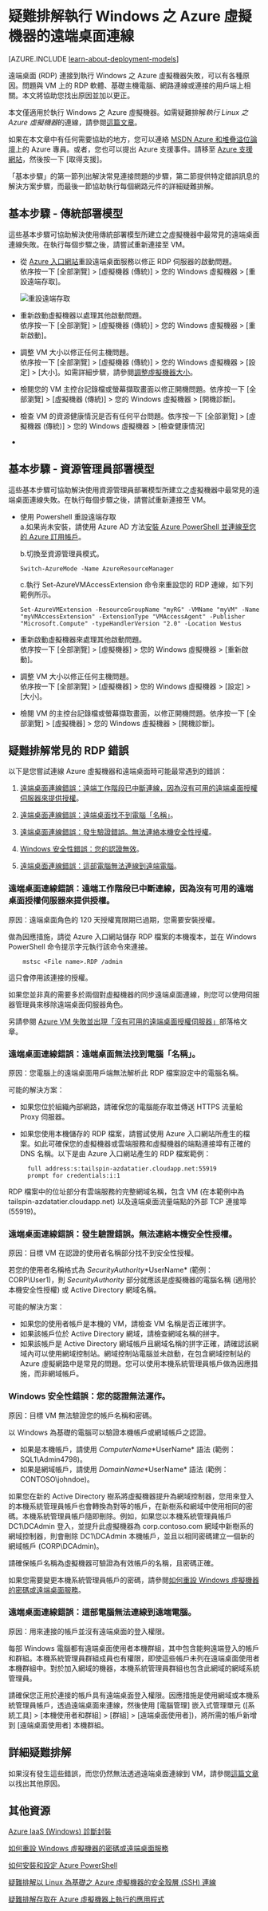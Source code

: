 <properties
	pageTitle="在 Windows VM 上疑難排解遠端桌面連線 | Microsoft Azure"
	description="尋找和解決使用 RDP 連接至 Windows VM 的常見問題。取得快速因應步驟、錯誤訊息的特定說明和詳細的網路疑難排解。"
	services="virtual-machines"
	documentationCenter=""
	authors="dsk-2015"
	manager="timlt"
	editor=""
	tags="top-support-issue,azure-service-management,azure-resource-manager"/>

<tags
	ms.service="virtual-machines"
	ms.workload="infrastructure-services"
	ms.tgt_pltfrm="vm-windows"
	ms.devlang="na"
	ms.topic="article"
	ms.date="10/27/2015"
	ms.author="dkshir"/>

# 疑難排解執行 Windows 之 Azure 虛擬機器的遠端桌面連線

[AZURE.INCLUDE [learn-about-deployment-models](../../includes/learn-about-deployment-models-both-include.md)]


遠端桌面 (RDP) 連接到執行 Windows 之 Azure 虛擬機器失敗，可以有各種原因。問題與 VM 上的 RDP 軟體、基礎主機電腦、網路連線或連接的用戶端上相關。本文將協助您找出原因並加以更正。

本文僅適用於執行 Windows 之 Azure 虛擬機器。如需疑難排解*執行 Linux 之 Azure 虛擬機器*的連線，請參閱[這篇文章](virtual-machines-troubleshoot-ssh-connections.md)。

如果在本文章中有任何需要協助的地方，您可以連絡 [MSDN Azure 和堆疊溢位論壇](http://azure.microsoft.com/support/forums/)上的 Azure 專員。或者，您也可以提出 Azure 支援事件。請移至 [Azure 支援網站](http://azure.microsoft.com/support/options/)，然後按一下 [取得支援]。

「基本步驟」的第一節列出解決常見連接問題的步驟，第二節提供特定錯誤訊息的解決方案步驟，而最後一節協助執行每個網路元件的詳細疑難排解。

## 基本步驟 - 傳統部署模型

這些基本步驟可協助解決使用傳統部署模型所建立之虛擬機器中最常見的遠端桌面連線失敗。在執行每個步驟之後，請嘗試重新連接至 VM。

- 從 [Azure 入口網站](https://portal.azure.com)重設遠端桌面服務以修正 RDP 伺服器的啟動問題。<br> 依序按一下 [全部瀏覽] > [虛擬機器 (傳統)] > 您的 Windows 虛擬機器 > [重設遠端存取]。

    ![重設遠端存取](./media/virtual-machines-troubleshoot-remote-desktop-connections/Portal-RDP-Reset-Windows.png)

- 重新啟動虛擬機器以處理其他啟動問題。<br> 依序按一下 [全部瀏覽] > [虛擬機器 (傳統)] > 您的 Windows 虛擬機器 > [重新啟動]。

- 調整 VM 大小以修正任何主機問題。<br> 依序按一下 [全部瀏覽] > [虛擬機器 (傳統)] > 您的 Windows 虛擬機器 > [設定] > [大小]。如需詳細步驟，請參閱[調整虛擬機器大小](https://msdn.microsoft.com/library/dn168976.aspx)。

- 檢閱您的 VM 主控台記錄檔或螢幕擷取畫面以修正開機問題。依序按一下 [全部瀏覽] > [虛擬機器 (傳統)] > 您的 Windows 虛擬機器 > [開機診斷]。

- 檢查 VM 的資源健康情況是否有任何平台問題。依序按一下 [全部瀏覽] > [虛擬機器 (傳統)] > 您的 Windows 虛擬機器 > [檢查健康情況]
-  

## 基本步驟 - 資源管理員部署模型

這些基本步驟可協助解決使用資源管理員部署模型所建立之虛擬機器中最常見的遠端桌面連線失敗。在執行每個步驟之後，請嘗試重新連接至 VM。

- 使用 Powershell 重設遠端存取<br> a.如果尚未安裝，請使用 Azure AD 方法[安裝 Azure PowerShell 並連線至您的 Azure 訂用帳戶](../powershell-install-configure.md)。

	b.切換至資源管理員模式。

	```
	Switch-AzureMode -Name AzureResourceManager
	```
	c.執行 Set-AzureVMAccessExtension 命令來重設您的 RDP 連線，如下列範例所示。

	```
	Set-AzureVMExtension -ResourceGroupName "myRG" -VMName "myVM" -Name "myVMAccessExtension" -ExtensionType "VMAccessAgent" -Publisher "Microsoft.Compute" -typeHandlerVersion "2.0" -Location Westus
	```

- 重新啟動虛擬機器來處理其他啟動問題。<br> 依序按一下 [全部瀏覽] > [虛擬機器] > 您的 Windows 虛擬機器 > [重新啟動]。

- 調整 VM 大小以修正任何主機問題。<br> 依序按一下 [全部瀏覽] > [虛擬機器] > 您的 Windows 虛擬機器 > [設定] > [大小]。

- 檢閱 VM 的主控台記錄檔或螢幕擷取畫面，以修正開機問題。依序按一下 [全部瀏覽] > [虛擬機器] > 您的 Windows 虛擬機器 > [開機診斷]。


## 疑難排解常見的 RDP 錯誤

以下是您嘗試連線 Azure 虛擬機器和遠端桌面時可能最常遇到的錯誤：

1. [遠端桌面連線錯誤：遠端工作階段已中斷連線，因為沒有可用的遠端桌面授權伺服器來提供授權](#rdplicense)。

2. [遠端桌面連線錯誤：遠端桌面找不到電腦「名稱」](#rdpname)。

3. [遠端桌面連線錯誤：發生驗證錯誤。無法連絡本機安全性授權](#rdpauth)。

4. [Windows 安全性錯誤：您的認證無效](#wincred)。

5. [遠端桌面連線錯誤：這部電腦無法連線到遠端電腦](#rdpconnect)。

<a id="rdplicense"></a>
### 遠端桌面連線錯誤：遠端工作階段已中斷連線，因為沒有可用的遠端桌面授權伺服器來提供授權。

原因：遠端桌面角色的 120 天授權寬限期已過期，您需要安裝授權。

做為因應措施，請從 Azure 入口網站儲存 RDP 檔案的本機複本，並在 Windows PowerShell 命令提示字元執行該命令來連接。

		mstsc <File name>.RDP /admin

這只會停用該連接的授權。

如果您並非真的需要多於兩個對虛擬機器的同步遠端桌面連線，則您可以使用伺服器管理員來移除遠端桌面伺服器角色。

另請參閱 [Azure VM 失敗並出現「沒有可用的遠端桌面授權伺服器」](http://blogs.msdn.com/b/wats/archive/2014/01/21/rdp-to-azure-vm-fails-with-quot-no-remote-desktop-license-servers-available-quot.aspx)部落格文章。

<a id="rdpname"></a>
### 遠端桌面連線錯誤：遠端桌面無法找到電腦「名稱」。

原因：您電腦上的遠端桌面用戶端無法解析此 RDP 檔案設定中的電腦名稱。

可能的解決方案：

- 如果您位於組織內部網路，請確保您的電腦能存取並傳送 HTTPS 流量給 Proxy 伺服器。
- 如果您使用本機儲存的 RDP 檔案，請嘗試使用 Azure 入口網站所產生的檔案。如此可確保您的虛擬機器或雲端服務和虛擬機器的端點連接埠有正確的 DNS 名稱。以下是由 Azure 入口網站產生的 RDP 檔案範例：

		full address:s:tailspin-azdatatier.cloudapp.net:55919
		prompt for credentials:i:1

RDP 檔案中的位址部分有雲端服務的完整網域名稱，包含 VM (在本範例中為 tailspin-azdatatier.cloudapp.net) 以及遠端桌面流量端點的外部 TCP 連接埠 (55919)。

<a id="rdpauth"></a>
### 遠端桌面連線錯誤：發生驗證錯誤。無法連絡本機安全性授權。

原因：目標 VM 在認證的使用者名稱部分找不到安全性授權。

若您的使用者名稱格式為 *SecurityAuthority*\*UserName* (範例：CORP\\User1)，則 *SecurityAuthority* 部分就應該是虛擬機器的電腦名稱 (適用於本機安全性授權) 或 Active Directory 網域名稱。

可能的解決方案：

- 如果您的使用者帳戶是本機的 VM，請檢查 VM 名稱是否正確拼字。
- 如果該帳戶位於 Active Directory 網域，請檢查網域名稱的拼字。
- 如果該帳戶是 Active Directory 網域帳戶且網域名稱的拼字正確，請確認該網域內可以使用網域控制站。網域控制站電腦並未啟動，在包含網域控制站的 Azure 虛擬網路中是常見的問題。您可以使用本機系統管理員帳戶做為因應措施，而非網域帳戶。

<a id="wincred"></a>
### Windows 安全性錯誤：您的認證無法運作。

原因：目標 VM 無法驗證您的帳戶名稱和密碼。

以 Windows 為基礎的電腦可以驗證本機帳戶或網域帳戶之認證。

- 如果是本機帳戶，請使用 *ComputerName*\*UserName* 語法 (範例：SQL1\\Admin4798)。
- 如果是網域帳戶，請使用 *DomainName*\*UserName* 語法 (範例：CONTOSO\\johndoe)。

如果您在新的 Active Directory 樹系將虛擬機器提升為網域控制器，您用來登入的本機系統管理員帳戶也會轉換為對等的帳戶，在新樹系和網域中使用相同的密碼。本機系統管理員帳戶隨即刪除。例如，如果您以本機系統管理員帳戶 DC1\\DCAdmin 登入，並提升此虛擬機器為 corp.contoso.com 網域中新樹系的網域控制器，則會刪除 DC1\\DCAdmin 本機帳戶，並且以相同密碼建立一個新的網域帳戶 (CORP\\DCAdmin)。

請確保帳戶名稱為虛擬機器可驗證為有效帳戶的名稱，且密碼正確。

如果您需要變更本機系統管理員帳戶的密碼，請參閱[如何重設 Windows 虛擬機器的密碼或遠端桌面服務](virtual-machines-windows-reset-password.md)。

<a id="rdpconnect"></a>
### 遠端桌面連線錯誤：這部電腦無法連線到遠端電腦。

原因：用來連接的帳戶並沒有遠端桌面的登入權限。

每部 Windows 電腦都有遠端桌面使用者本機群組，其中包含能夠遠端登入的帳戶和群組。本機系統管理員群組成員也有權限，即使這些帳戶未列在遠端桌面使用者本機群組中。對於加入網域的機器，本機系統管理員群組也包含此網域的網域系統管理員。

請確保您正用於連接的帳戶具有遠端桌面登入權限。因應措施是使用網域或本機系統管理員帳戶，透過遠端桌面來連線，然後使用 [電腦管理] 嵌入式管理單元 ([系統工具] > [本機使用者和群組] > [群組] > [遠端桌面使用者])，將所需的帳戶新增到 [遠端桌面使用者] 本機群組。

## 詳細疑難排解

如果沒有發生這些錯誤，而您仍然無法透過遠端桌面連線到 VM，請參閱[這篇文章](virtual-machines-rdp-detailed-troubleshoot.md)以找出其他原因。


## 其他資源

[Azure IaaS (Windows) 診斷封裝](https://home.diagnostics.support.microsoft.com/SelfHelp?knowledgebaseArticleFilter=2976864)

[如何重設 Windows 虛擬機器的密碼或遠端桌面服務](virtual-machines-windows-reset-password.md)

[如何安裝和設定 Azure PowerShell](../install-configure-powershell.md)

[疑難排解以 Linux 為基礎之 Azure 虛擬機器的安全殼層 (SSH) 連線](virtual-machines-troubleshoot-ssh-connections.md)

[疑難排解存取在 Azure 虛擬機器上執行的應用程式](virtual-machines-troubleshoot-access-application.md)

<!---HONumber=Nov15_HO2-->